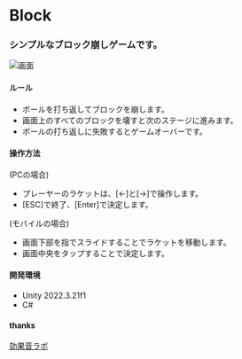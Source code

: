 # Block

### シンプルなブロック崩しゲームです。

![画面](./main.png)

#### ルール

* ボールを打ち返してブロックを崩します。
* 画面上のすべてのブロックを壊すと次のステージに進みます。
* ボールの打ち返しに失敗するとゲームオーバーです。

#### 操作方法

(PCの場合)

* プレーヤーのラケットは、[←]と[→]で操作します。
* [ESC]で終了、[Enter]で決定します。

(モバイルの場合)

* 画面下部を指でスライドすることでラケットを移動します。
* 画面中央をタップすることで決定します。

#### 開発環境

* Unity 2022.3.21f1
* C#

#### thanks

[効果音ラボ](https://soundeffect-lab.info/)

